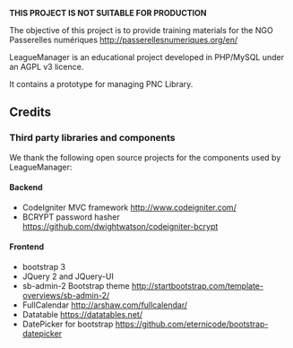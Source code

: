 **THIS PROJECT IS NOT SUITABLE FOR PRODUCTION**

The objective of this project is to provide training materials for the NGO Passerelles numériques http://passerellesnumeriques.org/en/

LeagueManager is an educational project developed in PHP/MySQL under an AGPL v3 licence.

It contains a prototype for managing PNC Library.

## Credits

### Third party libraries and components

We thank the following open source projects for the components used by LeagueManager:

#### Backend

* CodeIgniter MVC framework http://www.codeigniter.com/
* BCRYPT password hasher https://github.com/dwightwatson/codeigniter-bcrypt

#### Frontend

* bootstrap 3
* JQuery 2 and JQuery-UI
* sb-admin-2 Bootstrap theme http://startbootstrap.com/template-overviews/sb-admin-2/
* FullCalendar http://arshaw.com/fullcalendar/
* Datatable https://datatables.net/
* DatePicker for bootstrap https://github.com/eternicode/bootstrap-datepicker
